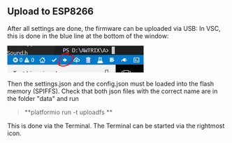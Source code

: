 ## **Upload to ESP8266**

After all settings are done, the firmware can be uploaded via USB:
In VSC, this is done in the blue line at the bottom of the window:  

![image alt text](assets/image_2.png)

Then the settings.json and the config.json must be loaded into the flash memory (SPIFFS).  Check that both json files with the correct name are in the folder "data" and run

> **platformio run -t uploadfs **

This is done via the Terminal. The Terminal can be started via the rightmost icon.